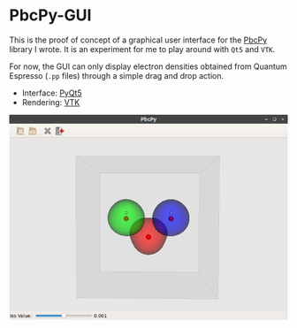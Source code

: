# PbcPy-GUI

This is the proof of concept of a graphical user interface for the [PbcPy](https://github.com/alesgenova/pbcpy) library I wrote. It is an experiment for me to play around with `Qt5` and `VTK`.

For now, the GUI can only display electron densities obtained from Quantum Espresso (`.pp` files) through a simple drag and drop action.

- Interface: [PyQt5](https://www.riverbankcomputing.com/software/pyqt/download5)
- Rendering: [VTK](https://www.vtk.org/)

![PbcPy-GUI](img/screenshot.png)
